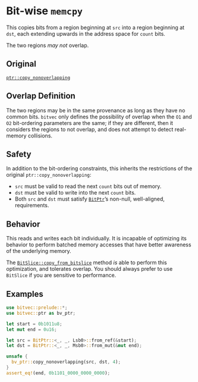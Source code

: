 # Bit-wise `memcpy`

This copies bits from a region beginning at `src` into a region beginning at
`dst`, each extending upwards in the address space for `count` bits.

The two regions *may not* overlap.

## Original

[`ptr::copy_nonoverlapping`](core::ptr::copy_nonoverlapping)

## Overlap Definition

The two regions may be in the same provenance as long as they have no common
bits. `bitvec` only defines the possibility of overlap when the `O1` and `O2`
bit-ordering parameters are the same; if they are different, then it considers
the regions to not overlap, and does not attempt to detect real-memory
collisions.

## Safety

In addition to the bit-ordering constraints, this inherits the restrictions of
the original `ptr::copy_nonoverlapping`:

- `src` must be valid to read the next `count` bits out of memory.
- `dst` must be valid to write into the next `count` bits.
- Both `src` and `dst` must satisfy [`BitPtr`]’s non-null, well-aligned,
  requirements.

## Behavior

This reads and writes each bit individually. It is incapable of optimizing its
behavior to perform batched memory accesses that have better awareness of the
underlying memory.

The [`BitSlice::copy_from_bitslice`][1] method *is* able to perform this
optimization, and tolerates overlap. You should always prefer to use `BitSlice`
if you are sensitive to performance.

## Examples

```rust
use bitvec::prelude::*;
use bitvec::ptr as bv_ptr;

let start = 0b1011u8;
let mut end = 0u16;

let src = BitPtr::<_, _, Lsb0>::from_ref(&start);
let dst = BitPtr::<_, _, Msb0>::from_mut(&mut end);

unsafe {
  bv_ptr::copy_nonoverlapping(src, dst, 4);
}
assert_eq!(end, 0b1101_0000_0000_0000);
```

[1]: crate::slice::BitSlice::copy_from_bitslice
[`BitPtr`]: crate::ptr::BitPtr
